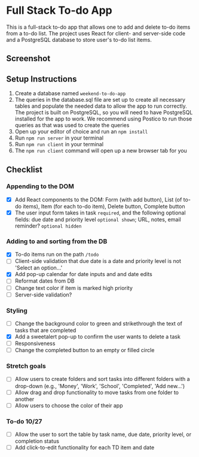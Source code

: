 # Full Stack To-do App

This is a full-stack to-do app that allows one to add and delete to-do items from a to-do list. The project uses React for client- and server-side code and a PostgreSQL database to store user's to-do list items.

## Screenshot


## Setup Instructions

1. Create a database named ```weekend-to-do-app```
2. The queries in the database.sql file are set up to create all necessary tables and populate the needed data to allow the app to run correctly. The project is built on PostgreSQL, so you will need to have PostgreSQL installed for the app to work. We recommend using Postico to run those queries as that was used to create the queries
3. Open up your editor of choice and run an ```npm install```
4. Run ```npm run server``` in your terminal
5. Run ```npm run client``` in your terminal
6. The ```npm run client``` command will open up a new browser tab for you

## Checklist

### Appending to the DOM
- [x] Add React components to the DOM: Form (with add button), List (of to-do items), Item (for each to-do item), Delete button, Complete button
- [x] The user input form takes in task `required`, and the following optional fields: due date and priority level  `optional shown`; URL, notes, email reminder? `optional hidden`

### Adding to and sorting from the DB
- [x] To-do items run on the path ```/todo```
- [ ] Client-side validation that due date is a date and priority level is not 'Select an  option...'
- [x] Add pop-up calendar for date inputs and and date edits
- [ ] Reformat dates from DB
- [ ] Change text color if item is marked high priority
- [ ] Server-side validation?

### Styling
- [ ] Change the background color to green and strikethrough the text of tasks that are completed
- [x] Add a sweetalert pop-up to confirm the user wants to delete a task
- [ ] Responsiveness
- [ ] Change the completed button to an empty or filled circle

### Stretch goals
- [ ] Allow users to create folders and sort tasks into different folders with a drop-down (e.g., 'Money', 'Work', 'School', 'Completed', 'Add new...')
- [ ] Allow drag and drop functionality to move tasks from one folder to another
- [ ] Allow users to choose the color of their app

### To-do 10/27
- [ ] Allow the user to sort the table by task name, due date, priority level, or completion status
- [ ] Add click-to-edit functionality for each TD item and date